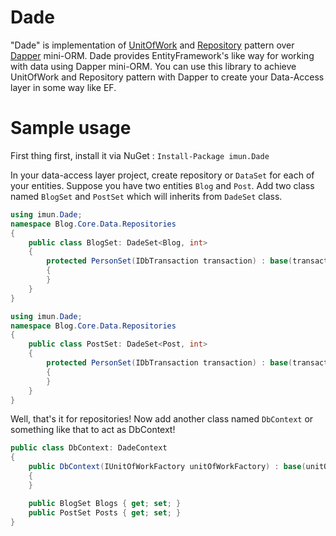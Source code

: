# Dade
"Dade" is implementation of [UnitOfWork](https://www.martinfowler.com/eaaCatalog/unitOfWork.html) and 
[Repository](https://martinfowler.com/eaaCatalog/repository.html) pattern over [Dapper](https://github.com/StackExchange/Dapper) mini-ORM. 
Dade provides EntityFramework's like way for working with data using Dapper mini-ORM.
You can use this library to achieve UnitOfWork and Repository pattern with Dapper to create your Data-Access layer in some way like EF.

# Sample usage
First thing first, install it via NuGet :
```Install-Package imun.Dade```

 In your data-access layer project, create repository or `DataSet` for each of your entities. Suppose you have two entities `Blog` and `Post`. Add two class named `BlogSet` and `PostSet` which will inherits from `DadeSet` class.
```c#
using imun.Dade;
namespace Blog.Core.Data.Repositories
{
    public class BlogSet: DadeSet<Blog, int>
    {
        protected PersonSet(IDbTransaction transaction) : base(transaction)
        {
        }
    }
}
```
```c#
using imun.Dade;
namespace Blog.Core.Data.Repositories
{
    public class PostSet: DadeSet<Post, int>
    {
        protected PersonSet(IDbTransaction transaction) : base(transaction)
        {
        }
    }
}
```
Well, that's it for repositories! Now add another class named `DbContext` or something like that to act as DbContext!

```c#
public class DbContext: DadeContext
{
    public DbContext(IUnitOfWorkFactory unitOfWorkFactory) : base(unitOfWorkFactory)
    {
    }

    public BlogSet Blogs { get; set; }
    public PostSet Posts { get; set; }
}
```

